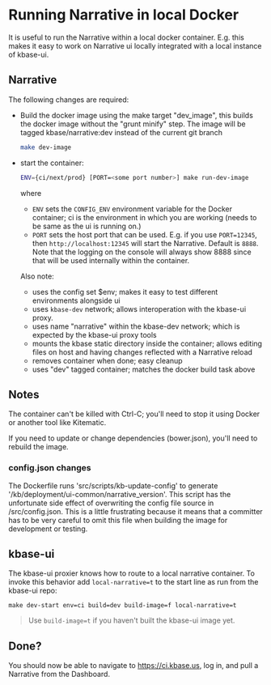 # Running Narrative in local Docker

It is useful to run the Narrative within a local docker container. E.g. this makes it easy to work on Narrative ui locally integrated with a local instance of kbase-ui.

## Narrative

The following changes are required:

- Build the docker image using the make target "dev_image", this builds the docker image without the "grunt minify" step.
  The image will be tagged kbase/narrative:dev instead of the current git branch

  ```bash
  make dev-image
  ```

- start the container:

    ```bash
    ENV={ci/next/prod} [PORT=<some port number>] make run-dev-image
    ```

    where
    - `ENV` sets the `CONFIG_ENV` environment variable for the Docker container; ci is the environment in which you are working (needs to be same as the ui is running on.)
    - `PORT` sets the host port that can be used. E.g. if you use `PORT=12345`, then `http://localhost:12345` will start the Narrative. Default is `8888`. Note that the logging on the console will always show 8888 since that will be used internally within the container.

    Also note:
    - uses the config set $env; makes it easy to test different environments alongside ui
    - uses `kbase-dev` network; allows interoperation with the kbase-ui proxy.
    - uses name "narrative" within the kbase-dev network; which is expected by the kbase-ui proxy tools
    - mounts the kbase static directory inside the container; allows editing files on host and having changes reflected with a Narrative reload
    - removes container when done; easy cleanup
    - uses "dev" tagged container; matches the docker build task above

## Notes

The container can't be killed with Ctrl-C; you'll need to stop it using Docker or another tool like Kitematic.

If you need to update or change dependencies (bower.json), you'll need to rebuild the image.

### config.json changes

The Dockerfile runs 'src/scripts/kb-update-config' to generate '/kb/deployment/ui-common/narrative_version'. This script has the unfortunate side effect of overwriting the config file source in /src/config.json.
This is a little frustrating because it means that a committer has to be very careful to omit this file when building the image for development or testing.

## kbase-ui

The kbase-ui proxier knows how to route to a local narrative container. To invoke this behavior add `local-narrative=t` to the start line as run from the kbase-ui repo:

```
make dev-start env=ci build=dev build-image=f local-narrative=t
```

> Use `build-image=t` if you haven't built the kbase-ui image yet.

## Done?

You should now be able to navigate to https://ci.kbase.us, log in, and pull a Narrative from the Dashboard.
